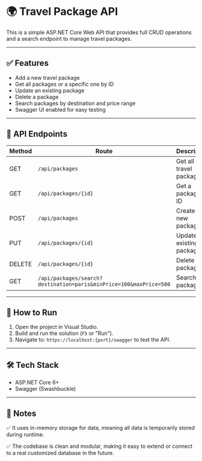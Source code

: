 
# 🌍 Travel Package API

This is a simple ASP.NET Core Web API that provides full CRUD operations and a search endpoint to manage travel packages.

---

## ✅ Features

- Add a new travel package
- Get all packages or a specific one by ID
- Update an existing package
- Delete a package
- Search packages by destination and price range
- Swagger UI enabled for easy testing

---

## 📂 API Endpoints

| Method | Route | Description |
|--------|-------|-------------|
| GET    | `/api/packages` | Get all travel packages |
| GET    | `/api/packages/{id}` | Get a package by ID |
| POST   | `/api/packages` | Create a new package |
| PUT    | `/api/packages/{id}` | Update an existing package |
| DELETE | `/api/packages/{id}` | Delete a package |
| GET    | `/api/packages/search?destination=paris&minPrice=100&maxPrice=500` | Search packages |

---

## 🚀 How to Run

1. Open the project in Visual Studio.
2. Build and run the solution (`F5` or "Run").
3. Navigate to: `https://localhost:{port}/swagger` to test the API.

---

## 🛠 Tech Stack

- ASP.NET Core 6+
- Swagger (Swashbuckle)

---

## 📌 Notes
✅ It uses in-memory storage for data, meaning all data is temporarily stored during runtime.

✅ The codebase is clean and modular, making it easy to extend or connect to a real customized database in the future.

